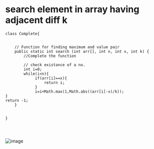 # search element in array having adjacent diff k
```
class Complete{
    
   
    // Function for finding maximum and value pair
    public static int search (int arr[], int n, int x, int k) {
        //Complete the function
        
        // check existance of a no.
        int i=0;
        while(i<n){
             if(arr[i]==x){
                 return i;
             }
             i=i+Math.max(1,Math.abs((arr[i]-x)/k));
}
return -1;
    }
    
    
}




```
![image](https://github.com/sri-singhal/DSA-JAVA-/assets/98937798/57dc889d-cd1d-4999-9d1f-909521802d3c)
